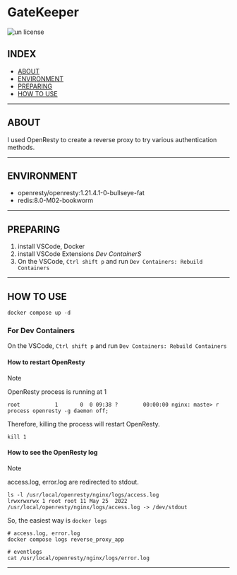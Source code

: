 # GateKeeper

![un license](https://img.shields.io/github/license/RyosukeDTomita/GateKeeper)

## INDEX

- [ABOUT](#about)
- [ENVIRONMENT](#environment)
- [PREPARING](#preparing)
- [HOW TO USE](#how-to-use)

---

## ABOUT

I used OpenResty to create a reverse proxy to try various authentication methods.

---

## ENVIRONMENT

- openresty/openresty:1.21.4.1-0-bullseye-fat
- redis:8.0-M02-bookworm

---

## PREPARING

1. install VSCode, Docker
2. install VSCode Extensions *Dev ContainerS*
3. On the VSCode, `Ctrl shift p` and run `Dev Containers: Rebuild Containers`


---

## HOW TO USE

```shell
docker compose up -d
```

### For Dev Containers

On the VSCode, `Ctrl shift p` and run `Dev Containers: Rebuild Containers`

#### How to restart OpenResty

> [!NOTE]
> OpenResty process is running at 1
>
> ```
> root           1       0  0 09:38 ?        00:00:00 nginx: maste> r process openresty -g daemon off;
> ```
Therefore, killing the process will restart OpenResty.

```shell
kill 1
```

#### How to see the OpenResty log

> [!NOTE]
> access.log, error.log are redirected to stdout.
>
> ```
> ls -l /usr/local/openresty/nginx/logs/access.log 
> lrwxrwxrwx 1 root root 11 May 25  2022 /usr/local/openresty/nginx/logs/access.log -> /dev/stdout
> ```

So, the easiest way is `docker logs`

```shell
# access.log, error.log
docker compose logs reverse_proxy_app
```

```
# eventlogs
cat /usr/local/openresty/nginx/logs/error.log
```

---
